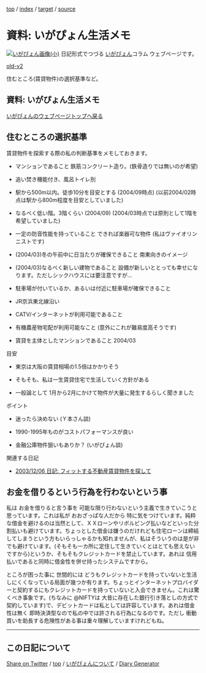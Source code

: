 [top](../index.html) / [index](index.html) / [target](https://igapyon.github.io/diary/memo/memolife.html) / [source](https://github.com/igapyon/diary/blob/gh-pages/memo/memolife.src.md) 

資料: いがぴょん生活メモ
=====================================================================================================
[![いがぴょん画像(小)](https://igapyon.github.io/diary/images/iga200306s.jpg "いがぴょん")](https://igapyon.github.io/diary/memo/memoigapyon.html) 日記形式でつづる [いがぴょん](https://igapyon.github.io/diary/memo/memoigapyon.html)コラム ウェブページです。

[old-v2](memolife-orig.html)

住むところ(賃貸物件)の選択基準など。

## 資料: いがぴょん生活メモ

[いがぴょんのウェブページトップへ戻る](../../index.html)

## 住むところの選択基準

賃貸物件を探索する際の私の判断基準をメモしておきます。

* マンションであること
  鉄筋コンクリート造り。(鉄骨造りでは無いのが希望)
  
* 追い焚き機能付き、風呂トイレ別
  
* 駅から500m以内。徒歩10分を目安とする (2004/09時点)
  (以前2004/02時点は駅から800m程度を目安としていました)
  
* なるべく低い階。3階くらい (2004/09)
  (2004/03時点では原則として1階を希望していました)
  
* 一定の防音性能を持っていること
  できれば楽器可な物件 (私はヴァイオリンニストです)
  
* (2004/03)冬の午前中に日当たりが確保できること
  南東向きのイメージ 
  
* (2004/03)なるべく新しい建物であること
  設備が新しいととっても幸せになります。ただしシックハウスには要注意ですが…
  
* 駐車場が付いているか、あるいは付近に駐車場が確保できること
  
* JR京浜東北線沿い
  
* CATV/インターネットが利用可能であること
  
* 有機農産物宅配が利用可能なこと
  (意外にこれが難易度高そうです)
  
* 賃貸を主体としたマンションであること 2004/03

目安

* 東京は大阪の賃貸相場の1.5倍はかかりそう
  
* そもそも、私は一生賃貸住宅で生活していく方針がある
  
* 一般論として 1月から2月にかけて物件が大量に発生するらしく聞きました

ポイント

* 迷ったら決めない (Ｙ本さん談)
  
* 1990-1995年ものがコストパフォーマンスが良い
  
* 金融公庫物件狙いもありか？ (いがぴょん談)

関連する日記

* [2003/12/06 日記: フィットする不動産賃貸物件を探して](../2003/ig031206.html)

## お金を借りるという行為を行わないという事

私は お金を借りると言う事を 可能な限り行わないという主義で生きていこうと思っています。これは私が おおざっぱな人だから 特に気をつけています。純粋な借金を避けるのは当然として、ＸＸローンやリボルビング払いなどといった分割払いも避けています。ちょっとした借金は嫌うのだけれども住宅ローンは締結してしまうという方もいらっしゃるかも知れませんが、私はそういうのは是が非でも避けています。(そもそも一カ所に定住して生きていくとはとても思えないですから)というか、そもそもクレジットカードを禁止しています。あれは 信用払いであると同時に借金性を併せ持ったシステムですから。

ところが困った事に 世間的には どうもクレジットカードを持っていないと生活しにくくなっている局面が幾つか有ります。ちょっとインターネットプロバイダーと契約するにもクレジットカードを持っていないと入会できません。これは驚くべき事象です。(ちなみに
@NIFTYは 大昔に存在した銀行引き落としの方式で契約しています)で、デビットカードは私としては許容しています。あれは借金性は無く 即時決済型なので私の中では許される行為になるのです。ただし 衝動買いを助長する危険性がある事は重々理解していますけれどもね。

----------------------------------------------------------------------------------------------------

## この日記について

[Share on Twitter](https://twitter.com/intent/tweet?hashtags=igapyon%2Cdiary%2C%E3%81%84%E3%81%8C%E3%81%B4%E3%82%87%E3%82%93&text=%E8%B3%87%E6%96%99%3A+%E3%81%84%E3%81%8C%E3%81%B4%E3%82%87%E3%82%93%E7%94%9F%E6%B4%BB%E3%83%A1%E3%83%A2&url=https%3A%2F%2Figapyon.github.io%2Fdiary%2Fmemo%2Fmemolife.html) / [top](../index.html) / [いがぴょんについて](https://igapyon.github.io/diary/memo/memoigapyon.html) / [Diary Generator](https://github.com/igapyon/igapyonv3)
